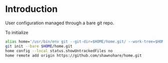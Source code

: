 # Introduction

User configuration managed through a bare git repo.

To initialize
```bash
alias home='/usr/bin/env git --git-dir=$HOME/home.git/ --work-tree=$HOME'
git init --bare $HOME/home.git
home config --local status.showUntrackedFiles no
home remote add origin https://github.com/shawnohare/home.git
```
